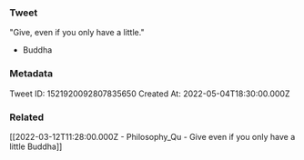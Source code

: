 ### Tweet
"Give, even if you only have a little."

- Buddha

### Metadata
Tweet ID: 1521920092807835650
Created At: 2022-05-04T18:30:00.000Z

### Related
[[2022-03-12T11:28:00.000Z - Philosophy_Qu - Give even if you only have a little Buddha]]

